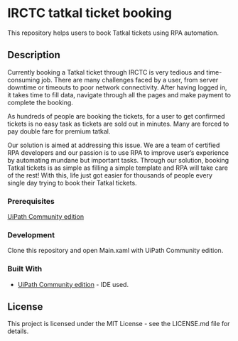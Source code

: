 # IRCTC tatkal ticket booking
This repository helps users to book Tatkal tickets using RPA automation.



## Description
Currently booking a Tatkal ticket through IRCTC is very tedious and time-consuming job. 
There are many challenges faced by a user, from server downtime or timeouts to poor network connectivity. After having logged in, it takes time to fill data, navigate through all the pages and make payment to complete the booking. 

As hundreds of people are booking the tickets, for a user to get confirmed tickets is no easy task as tickets are sold out in minutes. Many are forced to pay double fare for premium tatkal.

Our solution is aimed at addressing this issue. We are a team of certified RPA developers and our passion is to use RPA to improve user’s experience by automating mundane but important tasks. Through our solution, booking Tatkal tickets is as simple as filling a simple template and RPA will take care of the rest! With this, life just got easier for thousands of people every single day trying to book their Tatkal tickets.


### Prerequisites
[UiPath Community edition](https://www.uipath.com/developers/community-edition-download) 
### Development 
Clone this repository and open Main.xaml with UiPath Community edition.

### Built With
* [UiPath Community edition](https://www.uipath.com/developers/community-edition-download) - IDE used.





## License

This project is licensed under the MIT License - see the LICENSE.md file for details.

